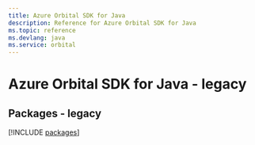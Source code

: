 ```yaml
---
title: Azure Orbital SDK for Java
description: Reference for Azure Orbital SDK for Java
ms.topic: reference
ms.devlang: java
ms.service: orbital
---
```

# Azure Orbital SDK for Java - legacy
## Packages - legacy
[!INCLUDE [packages](orbital-index.md)]

